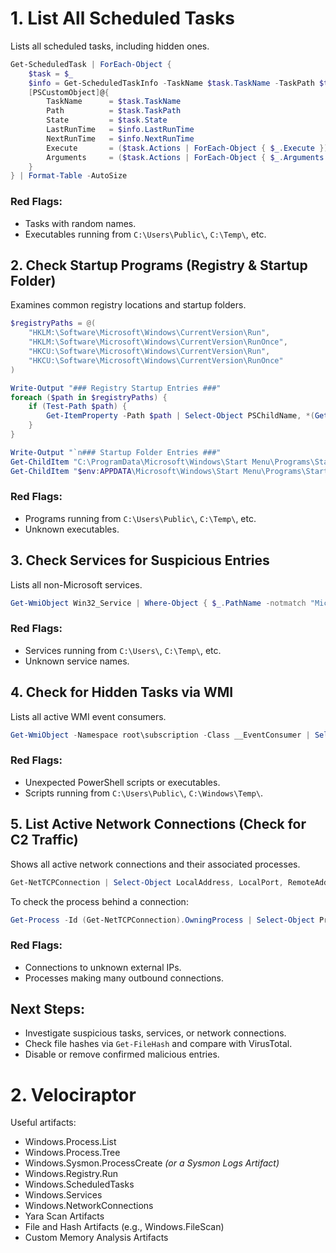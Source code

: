 # 1. List All Scheduled Tasks
Lists all scheduled tasks, including hidden ones.

```powershell
Get-ScheduledTask | ForEach-Object {
    $task = $_
    $info = Get-ScheduledTaskInfo -TaskName $task.TaskName -TaskPath $task.TaskPath
    [PSCustomObject]@{
        TaskName      = $task.TaskName
        Path          = $task.TaskPath
        State         = $task.State
        LastRunTime   = $info.LastRunTime
        NextRunTime   = $info.NextRunTime
        Execute       = ($task.Actions | ForEach-Object { $_.Execute }) -join ", "
        Arguments     = ($task.Actions | ForEach-Object { $_.Arguments }) -join ", "
    }
} | Format-Table -AutoSize
```

### Red Flags:
- Tasks with random names.
- Executables running from `C:\Users\Public\`, `C:\Temp\`, etc.

## 2. Check Startup Programs (Registry & Startup Folder)
Examines common registry locations and startup folders.

```powershell
$registryPaths = @(
    "HKLM:\Software\Microsoft\Windows\CurrentVersion\Run",
    "HKLM:\Software\Microsoft\Windows\CurrentVersion\RunOnce",
    "HKCU:\Software\Microsoft\Windows\CurrentVersion\Run",
    "HKCU:\Software\Microsoft\Windows\CurrentVersion\RunOnce"
)

Write-Output "### Registry Startup Entries ###"
foreach ($path in $registryPaths) {
    if (Test-Path $path) {
        Get-ItemProperty -Path $path | Select-Object PSChildName, *(Get-ItemProperty -Path $path).PSObject.Properties.Name | Format-Table -AutoSize
    }
}

Write-Output "`n### Startup Folder Entries ###"
Get-ChildItem "C:\ProgramData\Microsoft\Windows\Start Menu\Programs\Startup" | Select-Object Name, FullName | Format-Table -AutoSize
Get-ChildItem "$env:APPDATA\Microsoft\Windows\Start Menu\Programs\Startup" | Select-Object Name, FullName | Format-Table -AutoSize
```

### Red Flags:
- Programs running from `C:\Users\Public\`, `C:\Temp\`, etc.
- Unknown executables.

## 3. Check Services for Suspicious Entries
Lists all non-Microsoft services.

```powershell
Get-WmiObject Win32_Service | Where-Object { $_.PathName -notmatch "Microsoft" } | Select-Object Name, DisplayName, StartMode, PathName | Format-Table -AutoSize
```

### Red Flags:
- Services running from `C:\Users\`, `C:\Temp\`, etc.
- Unknown service names.

## 4. Check for Hidden Tasks via WMI
Lists all active WMI event consumers.

```powershell
Get-WmiObject -Namespace root\subscription -Class __EventConsumer | Select-Object Name, CommandLineTemplate | Format-Table -AutoSize
```

### Red Flags:
- Unexpected PowerShell scripts or executables.
- Scripts running from `C:\Users\Public\`, `C:\Windows\Temp\`.


## 5. List Active Network Connections (Check for C2 Traffic)
Shows all active network connections and their associated processes.

```powershell
Get-NetTCPConnection | Select-Object LocalAddress, LocalPort, RemoteAddress, RemotePort, State, OwningProcess | Sort-Object RemoteAddress | Format-Table -AutoSize
```

To check the process behind a connection:

```powershell
Get-Process -Id (Get-NetTCPConnection).OwningProcess | Select-Object ProcessName, Id, Path | Format-Table -AutoSize
```

### Red Flags:
- Connections to unknown external IPs.
- Processes making many outbound connections.


## Next Steps:
- Investigate suspicious tasks, services, or network connections.
- Check file hashes via `Get-FileHash` and compare with VirusTotal.
- Disable or remove confirmed malicious entries.

# 2. Velociraptor
Useful artifacts:

* Windows.Process.List
* Windows.Process.Tree
* Windows.Sysmon.ProcessCreate _(or a Sysmon Logs Artifact)_
* Windows.Registry.Run
* Windows.ScheduledTasks
* Windows.Services
* Windows.NetworkConnections
* Yara Scan Artifacts
* File and Hash Artifacts (e.g., Windows.FileScan)
* Custom Memory Analysis Artifacts
